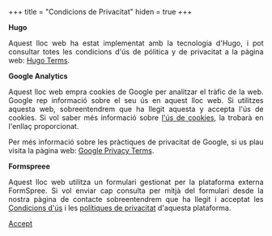 +++
title = "Condicions de Privacitat"
hiden = true
+++

<div id="policies" style="text-align: justify">
  <strong> Hugo </strong>

  <p>Aquest lloc web ha estat implementat amb la tecnologia d'Hugo, i pot consultar totes les condicions d'ús de pólitica y de privacitat a la pàgina web: <a target="_blank" href="https://www.hugo.team/terms/">Hugo Terms</a>.</p>

  <strong> Google Analytics </strong>

  <p>Aquest lloc web empra cookies de Google per analitzar el tràfic de la web. Google rep informació sobre el seu ús en aquest lloc web. Si utilitzes aquesta web, sobreentendrem que ha llegit aquesta y accepta l'ús de cookies. Si vol saber més informació sobre
  <a target="_blank" href="https://policies.google.com/technologies/cookies?hl=es">l'ús de cookies</a>, la trobarà en l'enllaç proporcionat.</p>

  <p>Per més informació sobre les pràctiques de privacitat de Google, si us plau visita la pàgina web: <a target="_blank" href="http://www.google.com/intl/en/policies/privacy/">Google Privacy Terms</a>.</p>

  <strong>Formspreee</strong>

  <p>Aquest lloc web utilitza un formulari gestionat per la plataforma externa FormSpree. Si vol enviar cap consulta per mitjà del formulari desde la nostra pàgina de contacte sobreentendrem que ha llegit i acceptat les  <a target="_blank" href="https://formspree.io/static/TermsOfUse.pdf">Condicions d'ús</a> i les <a target="_blank" href="https://formspree.io/static/PrivacyPolicy.pdf">polítiques de privacitat</a> d'aquesta plataforma.</p>

  <a href="#" class="button" style="text-align:right">Accept</a>
</div>
